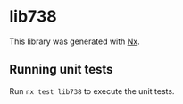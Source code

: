 # lib738

This library was generated with [Nx](https://nx.dev).

## Running unit tests

Run `nx test lib738` to execute the unit tests.
